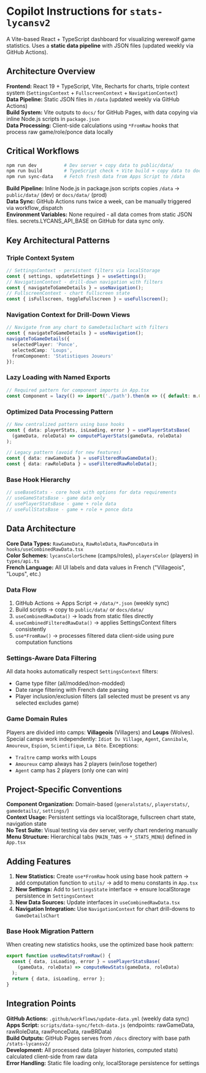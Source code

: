 

# Copilot Instructions for `stats-lycansv2`

A Vite-based React + TypeScript dashboard for visualizing werewolf game statistics. Uses a **static data pipeline** with JSON files (updated weekly via GitHub Actions).

## Architecture Overview

**Frontend:** React 19 + TypeScript, Vite, Recharts for charts, triple context system (`SettingsContext` + `FullscreenContext` + `NavigationContext`)  
**Data Pipeline:** Static JSON files in `/data` (updated weekly via GitHub Actions)  
**Build System:** Vite outputs to `docs/` for GitHub Pages, with data copying via inline Node.js scripts in `package.json`  
**Data Processing:** Client-side calculations using `*FromRaw` hooks that process raw game/role/ponce data locally

## Critical Workflows

```bash
npm run dev          # Dev server + copy data to public/data/
npm run build        # TypeScript check + Vite build + copy data to docs/data/
npm run sync-data    # Fetch fresh data from Apps Script to /data
```

**Build Pipeline:** Inline Node.js in package.json scripts copies `/data` → `public/data/` (dev) or `docs/data/` (prod)  
**Data Sync:** GitHub Actions runs twice a week, can be manually triggered via workflow_dispatch  
**Environment Variables:** None required - all data comes from static JSON files. secrets.LYCANS_API_BASE on GitHub for data sync only.

## Key Architectural Patterns

### Triple Context System
```typescript
// SettingsContext - persistent filters via localStorage
const { settings, updateSettings } = useSettings();
// NavigationContext - drill-down navigation with filters
const { navigateToGameDetails } = useNavigation();
// FullscreenContext - chart fullscreen state
const { isFullscreen, toggleFullscreen } = useFullscreen();
```

### Navigation Context for Drill-Down Views
```typescript
// Navigate from any chart to GameDetailsChart with filters
const { navigateToGameDetails } = useNavigation();
navigateToGameDetails({ 
  selectedPlayer: 'Ponce', 
  selectedCamp: 'Loups',
  fromComponent: 'Statistiques Joueurs' 
});
```

### Lazy Loading with Named Exports
```typescript
// Required pattern for component imports in App.tsx
const Component = lazy(() => import('./path').then(m => ({ default: m.ComponentName })));
```

### Optimized Data Processing Pattern
```typescript
// New centralized pattern using base hooks
const { data: playerStats, isLoading, error } = usePlayerStatsBase(
  (gameData, roleData) => computePlayerStats(gameData, roleData)
);

// Legacy pattern (avoid for new features)
const { data: rawGameData } = useFilteredRawGameData();
const { data: rawRoleData } = useFilteredRawRoleData();
```

### Base Hook Hierarchy
```typescript
// useBaseStats - core hook with options for data requirements
// useGameStatsBase - game data only
// usePlayerStatsBase - game + role data  
// useFullStatsBase - game + role + ponce data
```

## Data Architecture

**Core Data Types:** `RawGameData`, `RawRoleData`, `RawPonceData` in `hooks/useCombinedRawData.tsx`  
**Color Schemes:** `lycansColorScheme` (camps/roles), `playersColor` (players) in `types/api.ts`  
**French Language:** All UI labels and data values in French ("Villageois", "Loups", etc.)

### Data Flow
1. GitHub Actions → Apps Script → `/data/*.json` (weekly sync)
2. Build scripts → copy to `public/data/` or `docs/data/`  
3. `useCombinedRawData()` → loads from static files directly
4. `useCombinedFilteredRawData()` → applies SettingsContext filters consistently
5. `use*FromRaw()` → processes filtered data client-side using pure computation functions

### Settings-Aware Data Filtering
All data hooks automatically respect `SettingsContext` filters:
- Game type filter (all/modded/non-modded)  
- Date range filtering with French date parsing
- Player inclusion/exclusion filters (all selected must be present vs any selected excludes game)

### Game Domain Rules
Players are divided into camps: **Villageois** (Villagers) and **Loups** (Wolves). Special camps work independently: `Idiot Du Village`, `Agent`, `Cannibale`, `Amoureux`, `Espion`, `Scientifique`, `La Bête`. Exceptions:
- `Traître` camp works with Loups
- `Amoureux` camp always has 2 players (win/lose together)  
- `Agent` camp has 2 players (only one can win)

## Project-Specific Conventions

**Component Organization:** Domain-based (`generalstats/`, `playerstats/`, `gamedetails/`, `settings/`)  
**Context Usage:** Persistent settings via localStorage, fullscreen chart state, navigation state  
**No Test Suite:** Visual testing via dev server, verify chart rendering manually  
**Menu Structure:** Hierarchical tabs (`MAIN_TABS` → `*_STATS_MENU`) defined in `App.tsx`

## Adding Features

1. **New Statistics:** Create `use*FromRaw` hook using base hook pattern → add computation function to `utils/` → add to menu constants in `App.tsx`
2. **New Settings:** Add to `SettingsState` interface → ensure localStorage persistence in `SettingsContext`
3. **New Data Sources:** Update interfaces in `useCombinedRawData.tsx`
4. **Navigation Integration:** Use `NavigationContext` for chart drill-downs to `GameDetailsChart`

### Base Hook Migration Pattern
When creating new statistics hooks, use the optimized base hook pattern:
```typescript
export function useNewStatsFromRaw() {
  const { data, isLoading, error } = usePlayerStatsBase(
    (gameData, roleData) => computeNewStats(gameData, roleData)
  );
  return { data, isLoading, error };
}
```

## Integration Points

**GitHub Actions:** `.github/workflows/update-data.yml` (weekly data sync)  
**Apps Script:** `scripts/data-sync/fetch-data.js` (endpoints: rawGameData, rawRoleData, rawPonceData, rawBRData)  
**Build Outputs:** GitHub Pages serves from `/docs` directory with base path `/stats-lycansv2/`  
**Development:** All processed data (player histories, computed stats) calculated client-side from raw data  
**Error Handling:** Static file loading only, localStorage persistence for settings
